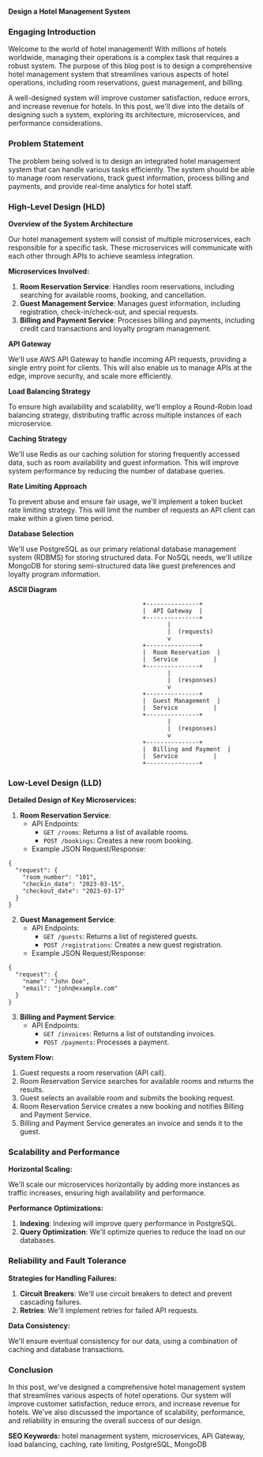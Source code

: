 **Design a Hotel Management System**

### Engaging Introduction

Welcome to the world of hotel management! With millions of hotels worldwide, managing their operations is a complex task that requires a robust system. The purpose of this blog post is to design a comprehensive hotel management system that streamlines various aspects of hotel operations, including room reservations, guest management, and billing.

A well-designed system will improve customer satisfaction, reduce errors, and increase revenue for hotels. In this post, we'll dive into the details of designing such a system, exploring its architecture, microservices, and performance considerations.

### Problem Statement

The problem being solved is to design an integrated hotel management system that can handle various tasks efficiently. The system should be able to manage room reservations, track guest information, process billing and payments, and provide real-time analytics for hotel staff.

### High-Level Design (HLD)

**Overview of the System Architecture**

Our hotel management system will consist of multiple microservices, each responsible for a specific task. These microservices will communicate with each other through APIs to achieve seamless integration.

**Microservices Involved:**

1. **Room Reservation Service**: Handles room reservations, including searching for available rooms, booking, and cancellation.
2. **Guest Management Service**: Manages guest information, including registration, check-in/check-out, and special requests.
3. **Billing and Payment Service**: Processes billing and payments, including credit card transactions and loyalty program management.

**API Gateway**

We'll use AWS API Gateway to handle incoming API requests, providing a single entry point for clients. This will also enable us to manage APIs at the edge, improve security, and scale more efficiently.

**Load Balancing Strategy**

To ensure high availability and scalability, we'll employ a Round-Robin load balancing strategy, distributing traffic across multiple instances of each microservice.

**Caching Strategy**

We'll use Redis as our caching solution for storing frequently accessed data, such as room availability and guest information. This will improve system performance by reducing the number of database queries.

**Rate Limiting Approach**

To prevent abuse and ensure fair usage, we'll implement a token bucket rate limiting strategy. This will limit the number of requests an API client can make within a given time period.

**Database Selection**

We'll use PostgreSQL as our primary relational database management system (RDBMS) for storing structured data. For NoSQL needs, we'll utilize MongoDB for storing semi-structured data like guest preferences and loyalty program information.

**ASCII Diagram**
```
                                      +---------------+
                                      |  API Gateway  |
                                      +---------------+
                                             |
                                             |  (requests)
                                             v
                                      +---------------+
                                      |  Room Reservation  |
                                      |  Service          |
                                      +---------------+
                                             |
                                             |  (responses)
                                             v
                                      +---------------+
                                      |  Guest Management  |
                                      |  Service          |
                                      +---------------+
                                             |
                                             |  (responses)
                                             v
                                      +---------------+
                                      |  Billing and Payment  |
                                      |  Service          |
                                      +---------------+
```
### Low-Level Design (LLD)

**Detailed Design of Key Microservices:**

1. **Room Reservation Service**:
	* API Endpoints:
		+ `GET /rooms`: Returns a list of available rooms.
		+ `POST /bookings`: Creates a new room booking.
	* Example JSON Request/Response:
```
{
  "request": {
    "room_number": "101",
    "checkin_date": "2023-03-15",
    "checkout_date": "2023-03-17"
  }
}
```

2. **Guest Management Service**:
	* API Endpoints:
		+ `GET /guests`: Returns a list of registered guests.
		+ `POST /registrations`: Creates a new guest registration.
	* Example JSON Request/Response:
```
{
  "request": {
    "name": "John Doe",
    "email": "john@example.com"
  }
}
```

3. **Billing and Payment Service**:
	* API Endpoints:
		+ `GET /invoices`: Returns a list of outstanding invoices.
		+ `POST /payments`: Processes a payment.

**System Flow:**

1. Guest requests a room reservation (API call).
2. Room Reservation Service searches for available rooms and returns the results.
3. Guest selects an available room and submits the booking request.
4. Room Reservation Service creates a new booking and notifies Billing and Payment Service.
5. Billing and Payment Service generates an invoice and sends it to the guest.

### Scalability and Performance

**Horizontal Scaling:**

We'll scale our microservices horizontally by adding more instances as traffic increases, ensuring high availability and performance.

**Performance Optimizations:**

1. **Indexing**: Indexing will improve query performance in PostgreSQL.
2. **Query Optimization**: We'll optimize queries to reduce the load on our databases.

### Reliability and Fault Tolerance

**Strategies for Handling Failures:**

1. **Circuit Breakers**: We'll use circuit breakers to detect and prevent cascading failures.
2. **Retries**: We'll implement retries for failed API requests.

**Data Consistency:**

We'll ensure eventual consistency for our data, using a combination of caching and database transactions.

### Conclusion

In this post, we've designed a comprehensive hotel management system that streamlines various aspects of hotel operations. Our system will improve customer satisfaction, reduce errors, and increase revenue for hotels. We've also discussed the importance of scalability, performance, and reliability in ensuring the overall success of our design.

**SEO Keywords:** hotel management system, microservices, API Gateway, load balancing, caching, rate limiting, PostgreSQL, MongoDB